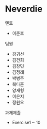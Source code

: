 # Neverdie
멘토
+ 이준호

팀원
+ 강귀선
+ 김건희
+ 김장민
+ 김정래
+ 박병주
+ 복다훈
+ 양재형
+ 이은지
+ 정원오

과제제출
+ Exercise1 ~ 10